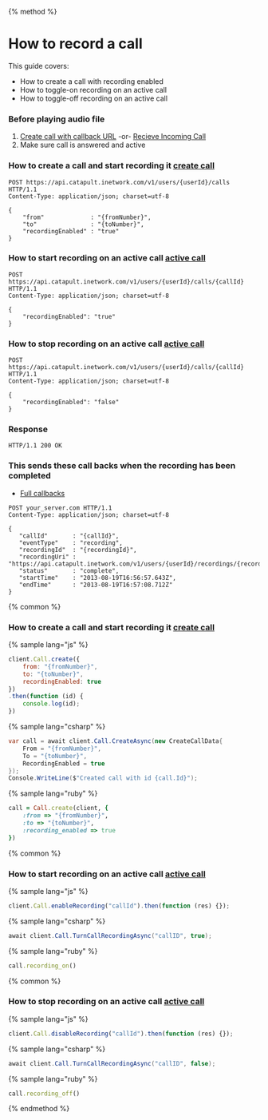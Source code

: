{% method %}

# How to record a call

This guide covers:

* How to create a call with recording enabled
* How to toggle-on recording on an active call
* How to toggle-off recording on an active call

### Before playing audio file

1. [Create call with callback URL](./outboundCall.md) -or- [Recieve Incoming Call](./incomingCallandMessaging.md)
2. Make sure call is answered and active


### How to create a call and start recording it [create call](https://dev.bandwidth.com/ap-docs/methods/calls/postCalls.html)

```http
POST https://api.catapult.inetwork.com/v1/users/{userId}/calls HTTP/1.1
Content-Type: application/json; charset=utf-8

{
    "from"             : "{fromNumber}",
    "to"               : "{toNumber}",
    "recordingEnabled" : "true"
}
```

### How to start recording on an active call [active call](https://dev.bandwidth.com/ap-docs/methods/calls/postCallsCallId.html)

```http
POST https://api.catapult.inetwork.com/v1/users/{userId}/calls/{callId} HTTP/1.1
Content-Type: application/json; charset=utf-8

{
    "recordingEnabled": "true"
}
```

### How to stop recording on an active call [active call](https://dev.bandwidth.com/ap-docs/methods/calls/postCallsCallId.html)

```http
POST https://api.catapult.inetwork.com/v1/users/{userId}/calls/{callId} HTTP/1.1
Content-Type: application/json; charset=utf-8

{
    "recordingEnabled": "false"
}
```

### Response

```http
HTTP/1.1 200 OK
```

### This sends these call backs when the recording has been completed

* [Full callbacks](https://dev.bandwidth.com/ap-docs/apiCallbacks/recording.html)

```http
POST your_server.com HTTP/1.1
Content-Type: application/json; charset=utf-8

{
   "callId"       : "{callId}",
   "eventType"    : "recording",
   "recordingId"  : "{recordingId}",
   "recordingUri" : "https://api.catapult.inetwork.com/v1/users/{userId}/recordings/{recordingId}",
   "status"       : "complete",
   "startTime"    : "2013-08-19T16:56:57.643Z",
   "endTime"      : "2013-08-19T16:57:08.712Z"
}
```

{% common %}

### How to create a call and start recording it [create call](https://dev.bandwidth.com/ap-docs/methods/calls/postCalls.html)

{% sample lang="js" %}

```js
client.Call.create({
    from: "{fromNumber}",
    to: "{toNumber}",
    recordingEnabled: true
})
.then(function (id) {
    console.log(id);
})
```

{% sample lang="csharp" %}

```csharp
var call = await client.Call.CreateAsync(new CreateCallData{
    From = "{fromNumber}",
    To = "{toNumber}",
    RecordingEnabled = true
});
Console.WriteLine($"Created call with id {call.Id}");
```

{% sample lang="ruby" %}

```ruby
call = Call.create(client, {
    :from => "{fromNumber}",
    :to => "{toNumber}",
    :recording_enabled => true
})
```

{% common %}

### How to start recording on an active call [active call](https://dev.bandwidth.com/ap-docs/methods/calls/postCallsCallId.html)

{% sample lang="js" %}

```js
client.Call.enableRecording("callId").then(function (res) {});
```

{% sample lang="csharp" %}

```csharp
await client.Call.TurnCallRecordingAsync("callID", true);
```

{% sample lang="ruby" %}

```ruby
call.recording_on()
```

{% common %}

### How to stop recording on an active call [active call](https://dev.bandwidth.com/ap-docs/methods/calls/postCallsCallId.html)

{% sample lang="js" %}

```js
client.Call.disableRecording("callId").then(function (res) {});
```

{% sample lang="csharp" %}

```csharp
await client.Call.TurnCallRecordingAsync("callID", false);
```

{% sample lang="ruby" %}

```ruby
call.recording_off()
```

{% endmethod %}





